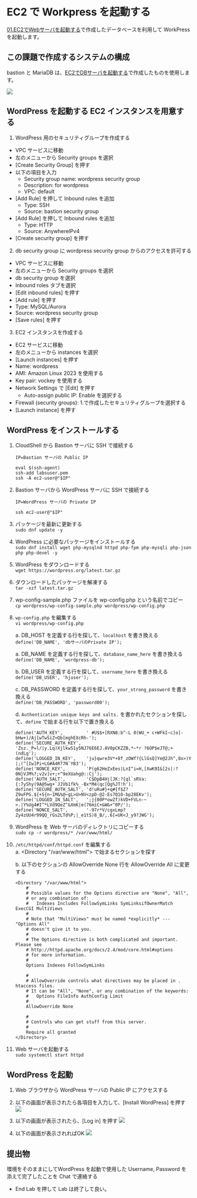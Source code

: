 # EC2 で Workpress を起動する
[01.EC2でWebサーバを起動する](../01.EC2でWebサーバを起動する/README.md)で作成したデータベースを利用して WorkPress を起動します。

## この課題で作成するシステムの構成
bastion と MariaDB は、[EC2でDBサーバを起動する](../02.EC2%E3%81%A7DB%E3%82%B5%E3%83%BC%E3%83%90%E3%82%92%E8%B5%B7%E5%8B%95%E3%81%99%E3%82%8B/README.md)で作成したものを使用します。

![](./img/s1.png)

## WordPress を起動する EC2 インスタンスを用意する
1. WordPress 用のセキュリティグループを作成する
  * VPC サービスに移動
  * 左のメニューから Security groups を選択
  * [Create Security Group] を押す
  * 以下の項目を入力
    * Security group name: wordpress security group
    * Description: for wordpress
    * VPC: default
  * [Add Rule] を押して Inbound rules を追加
    * Type: SSH
    * Source: bastion security group
  * [Add Rule] を押して Inbound rules を追加
    * Type: HTTP
    * Source: AnywhereIPv4
  * [Create security group] を押す

2. db security group に wordpress security group からのアクセスを許可する
  * VPC サービスに移動
  * 左のメニューから Security groups を選択
  * db security group を選択
  * Inbound roles タブを選択
  * [Edit inbound rules] を押す
  * [Add rule] を押す
  * Type: MySQL/Aurora
  * Source: wordpress security group
  * [Save rules] を押す

3. EC2 インスタンスを作成する
  * EC2 サービスに移動
  * 左のメニューから instances を選択
  * [Launch instances] を押す
  * Name: wordpress
  * AMI: Amazon Linux 2023 を使用する
  * Key pair: vockey を使用する
  * Network Settings で [Edit] を押す
    * Auto-assign public IP: Enable を選択する
  * Firewall (security groups): 1.で作成したセキュリティグループを選択する
  * [Launch instance] を押す

## WordPress をインストールする
1. CloudShell から Bastion サーバに SSH で接続する
    ```
    IP=Bastion サーバの Public IP

    eval $(ssh-agent)
    ssh-add labsuser.pem
    ssh -A ec2-user@"$IP"
    ```

2. Bastion サーバから WordPress サーバに SSH で接続する
    ```
    IP=WordPress サーバの Private IP

    ssh ec2-user@"$IP"
    ```

2. パッケージを最新に更新する  
`sudo dnf update -y`

3. WordPress に必要なパッケージをインストールする  
`sudo dnf install wget php-mysqlnd httpd php-fpm php-mysqli php-json php php-devel -y`

4. WordPress をダウンロードする  
`wget https://wordpress.org/latest.tar.gz`

5. ダウンロードしたパッケージを解凍する  
`tar -xzf latest.tar.gz`

6. wp-config-sample.php ファイルを wp-config.php という名前でコピー  
`cp wordpress/wp-config-sample.php wordpress/wp-config.php`

7. `wp-config.php` を編集する  
`vi wordpress/wp-config.php`  

    a. DB_HOST を定義する行を探して、`localhost` を書き換える  
    `define('DB_NAME', 'dbサーバのPrivate IP');`  

    a. DB_NAME を定義する行を探して、`database_name_here` を書き換える  
    `define('DB_NAME', 'wordpress-db');`  

    b. DB_USER を定義する行を探して、`username_here` を書き換える  
    `define('DB_USER', 'hjuser');`

    c. DB_PASSWORD を定義する行を探して、`your_strong_password` を書き換える  
    `define('DB_PASSWORD', 'password00');`

    d. `Authentication unique keys and salts.` を書かれたセクションを探して、`define` で始まる行を以下で置き換える

    ```
    define('AUTH_KEY',         ' #U$$+[RXN8:b^-L 0(WU_+ c+WFkI~c]o]-bHw+)/Aj[wTwSiZ<Qb[mghEXcRh-');
    define('SECURE_AUTH_KEY',  'Zsz._P=l/|y.Lq)XjlkwS1y5NJ76E6EJ.AV0pCKZZB,*~*r ?6OP$eJT@;+(ndLg');
    define('LOGGED_IN_KEY',    'ju}qwre3V*+8f_zOWf?{LlGsQ]Ye@2Jh^,8x>)Y |;(^[Iw]Pi+LG#A4R?7N`YB3');
    define('NONCE_KEY',        'P(g62HeZxEes|LnI^i=H,[XwK9I&[2s|:?0N}VJM%?;v2v]v+;+^9eXUahg@::Cj');
    define('AUTH_SALT',        'C$DpB4Hj[JK:?{ql`sRVa:{:7yShy(9A@5wg+`JJVb1fk%_-Bx*M4(qc[Qg%JT!h');
    define('SECURE_AUTH_SALT', 'd!uRu#}+q#{f$Z?Z9uFPG.${+S{n~1M&%@~gL>U>NV<zpD-@2-Es7Q1O-bp28EKv');
    define('LOGGED_IN_SALT',   ';j{00P*owZf)kVD+FVLn-~ >.|Y%Ug4#I^*LVd9QeZ^&XmK|e(76miC+&W&+^0P/');
    define('NONCE_SALT',       '-97r*V/cgxLmp?Zy4zUU4r99QQ_rGs2LTd%P;|_e1tS)8_B/,.6[=UK<J_y9?JWG');
    ```
8. WordPress を Web サーバのディレクトリにコピーする  
`sudo cp -r wordpress/* /var/www/html/`

9. `/etc/httpd/conf/httpd.conf` を編集する  
    a. <Directory "/var/www/html"> で始まるセクションを探す

    b. 以下のセクションの AllowOverride None 行を AllowOverride All に変更する

    ```
    <Directory "/var/www/html">
        #
        # Possible values for the Options directive are "None", "All",
        # or any combination of:
        #   Indexes Includes FollowSymLinks SymLinksifOwnerMatch        ExecCGI MultiViews
        #
        # Note that "MultiViews" must be named *explicitly* ---         "Options All"
        # doesn't give it to you.
        #
        # The Options directive is both complicated and important.          Please see
        # http://httpd.apache.org/docs/2.4/mod/core.html#options
        # for more information.
        #
        Options Indexes FollowSymLinks

        #
        # AllowOverride controls what directives may be placed in .       htaccess files.
        # It can be "All", "None", or any combination of the keywords:
        #   Options FileInfo AuthConfig Limit
        #
        AllowOverride None

        #
        # Controls who can get stuff from this server.
        #
        Require all granted
    </Directory>
    ```

10. Web サーバを起動する  
`sudo systemctl start httpd`

## WordPress を起動
1. Web ブラウザから WordPress サーバの Public IP にアクセスする

2. 以下の画面が表示されたら各項目を入力して、[Install WordPress] を押す
![](./img/wordpress1.png)

3. 以下の画面が表示されたら、[Log in] を押す
![](./img/wordpress2.png)

4. 以下の画面が表示されればOK
![](./img/wordpress3.png)

## 提出物
環境をそのままにしてWordPress を起動で使用した Username, Password を添えて完了したことを Chat で連絡する
* End Lab を押して Lab は終了して良い。

